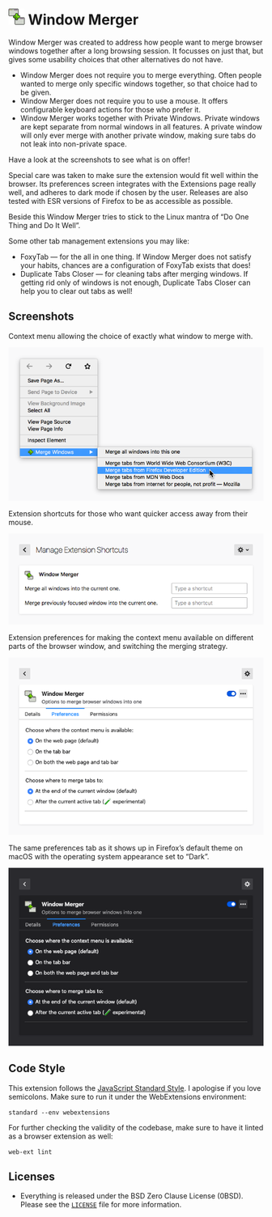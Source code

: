 # ![](assets/icon032.png) Window Merger

Window Merger was created to address how people want to merge browser windows 
together after a long browsing session. It focusses on just that, but gives 
some usability choices that other alternatives do not have.

* Window Merger does not require you to merge everything. Often people wanted 
  to merge only specific windows together, so that choice had to be given.
* Window Merger does not require you to use a mouse. It offers configurable 
  keyboard actions for those who prefer it.
* Window Merger works together with Private Windows. Private windows are kept 
  separate from normal windows in all features. A private window will only ever 
  merge with another private window, making sure tabs do not leak into 
  non-private space.

Have a look at the screenshots to see what is on offer!

Special care was taken to make sure the extension would fit well within the 
browser. Its preferences screen integrates with the Extensions page really 
well, and adheres to dark mode if chosen by the user. Releases are also tested 
with ESR versions of Firefox to be as accessible as possible.

Beside this Window Merger tries to stick to the Linux mantra of “Do One Thing 
and Do It Well”.

Some other tab management extensions you may like:

* FoxyTab — for the all in one thing. If Window Merger does not satisfy your 
  habits, chances are a configuration of FoxyTab exists that does!
* Duplicate Tabs Closer — for cleaning tabs after merging windows. If getting 
  rid only of windows is not enough, Duplicate Tabs Closer can help you to
  clear out tabs as well!

## Screenshots

Context menu allowing the choice of exactly what window to merge with.

![Screenshot: interacting with context menus. 4 different window names shown as merging candidates.](assets/contextmenu.png)

Extension shortcuts for those who want quicker access away from their mouse.

![Screenshot: Firefox’s built-in extension shortcuts configuration screen. 2 different actions can be assigned shortcuts.](assets/extensionshortcuts.png)

Extension preferences for making the context menu available on different parts 
of the browser window, and switching the merging strategy.

![Screenshot: the extension’s configuration screen. 2 multiple-choice lists are displayed.](assets/preferences.png)

The same preferences tab as it shows up in Firefox’s default theme on macOS 
with the operating system appearance set to “Dark”.

![Screenshot: the extension’s configuration screen, again. The colours have changed to match Firefox’s dark mode.](assets/preferences-dark.png)

## Code Style

This extension follows the [JavaScript Standard Style][]. I apologise if you
love semicolons. Make sure to run it under the WebExtensions environment:

```
standard --env webextensions
```

For further checking the validity of the codebase, make sure to have it linted
as a browser extension as well:

```
web-ext lint
```

## Licenses

* Everything is released under the BSD Zero Clause License (0BSD). Please see
  the [`LICENSE`](LICENSE) file for more information.

[JavaScript Standard Style]: https://standardjs.com/
